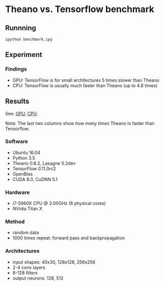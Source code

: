 # Theano vs. Tensorflow benchmark

## Runnning
```
ipython benchmark.ipy
```

## Experiment

### Findings
- GPU: TensorFlow is for small architectures 5 times slower than Theano
- CPU: TensorFlow is usually much faster than Theano (up to 4.8 times)

## Results
See: [GPU](results_gpu.csv), [CPU](results_cpu.csv).

Note: The last two columns show *how many times* Theano is faster than Tensorflow.

### Software
- Ubuntu 16.04
- Python 3.5
- Theano 0.8.2, Lasagne 0.2dev
- TensorFlow 0.11.0rc2
- OpenBlas
- CUDA 8.0, CuDNN 5.1

### Hardware
- i7-5960X CPU @ 3.00GHz (8 physical cores)
- NVidia Titan X

### Method
- random data
- 1000 times repeat: forward pass and backpropagation

### Architectures
- input shapes: 40x30, 128x128, 256x256
- 2-4 conv layers
- 8-128 filters
- output neurons: 128, 512
